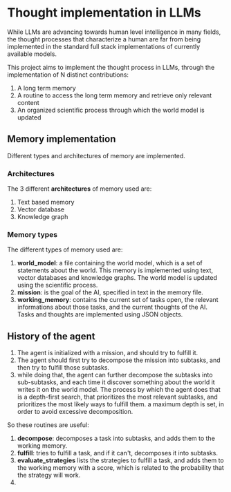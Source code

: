 # Thought implementation in LLMs
While LLMs are advancing towards human level intelligence in many fields,
the thought processes that characterize a human are far from being 
implemented in the standard full stack implementations of 
currently available models.

This project aims to implement the thought process in LLMs, 
through the implementation of N distinct contributions:
1. A long term memory
2. A routine to access the long term memory and retrieve only relevant content
3. An organized scientific process through which the world model is updated


## Memory implementation
Different types and architectures of memory are implemented.  
### Architectures
The 3 different **architectures** of memory used are:
1. Text based memory
2. Vector database
3. Knowledge graph

### Memory types
The different types of memory used are:
1. **world_model**: a file containing the world model, which is a set of 
   statements about the world. This memory is implemented using text, 
   vector databases and knowledge graphs. 
    The world model is updated using the scientific process.
2. **mission**: is the goal of the AI, specified in text in the memory file.
3. **working_memory**: contains the current set of tasks open,
the relevant informations about those tasks, and the current thoughts of the AI.
Tasks and thoughts are implemented using JSON objects.

## History of the agent

1. The agent is initialized with a mission, and should try to fulfill it. 
2. The agent should first try to decompose the mission into subtasks, 
   and then try to fulfill those subtasks.
3. while doing that, the agent can further decompose the subtasks into 
   sub-subtasks, and each time it discover something about the world it writes
   it on the world model. The process by which the agent does that is a depth-first 
   search, that prioritizes the most relevant subtasks, and prioritizes 
   the most likely ways to fulfill them. a maximum depth is set, in order to avoid
   excessive decomposition.

So these routines are useful:
1. **decompose**: decomposes a task into subtasks, and adds them to the working memory.
2. **fulfill**: tries to fulfill a task, and if it can't, decomposes it into subtasks.
3. **evaluate_strategies** lists the strategies to fulfill a task, and adds them to the working memory 
   with a score, which is related to the probability that the strategy will work.
4. 


